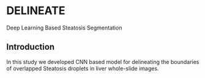 # DELINEATE
Deep Learning Based Steatosis Segmentation

## Introduction
In this study we developed CNN based model for delineating the boundaries of overlapped Steatosis droplets in liver whole-slide images. 
